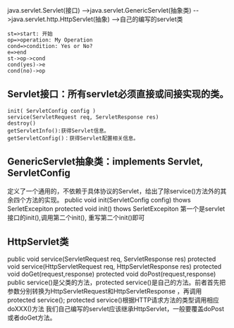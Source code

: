 java.servlet.Servlet(接口)
-->java.servlet.GenericServlet(抽象类)
-->java.servlet.http.HttpServlet(抽象)
-->自己的编写的servlet类

``` flow js
st=>start: 开始
op=>operation: My Operation
cond=>condition: Yes or No?
e=>end
st->op->cond
cond(yes)->e
cond(no)->op
```



## Servlet接口：所有servlet必须直接或间接实现的类。
```
init( ServletConfig config )
service(ServletRequest req, ServletResponse res)
destroy()
getServletInfo():获得Servlet信息。
getServletConfig()：获得Servlet配置相关信息。
```
## GenericServlet抽象类：implements Servlet, ServletConfig
定义了一个通用的，不依赖于具体协议的Servlet，给出了除service()方法外的其余四个方法的实现。
public void init(ServletConfig config) thows SerletExcepiton
protected  void init() thows SerletExcepiton
第一个是servlet接口的init(),调用第二个init(), 重写第二个init()即可

## HttpServlet类
public void service(ServletRequest req, ServletResponse res)
protected void service(HttpServletRequest req, HttpServletResponse res)
protected void doGet(request,response)
protected void doPost(request,response)
public service()是父类的方法，protected service()是自己的方法。前者首先把参数分别转换为HttpServletRequest和HttpServletResponse ，再调用protected service();
protected service()根据HTTP请求方法的类型调用相应doXXX()方法
我们自己编写的servlet应该继承HttpServlet，一般要覆盖doPost或者doGet方法。